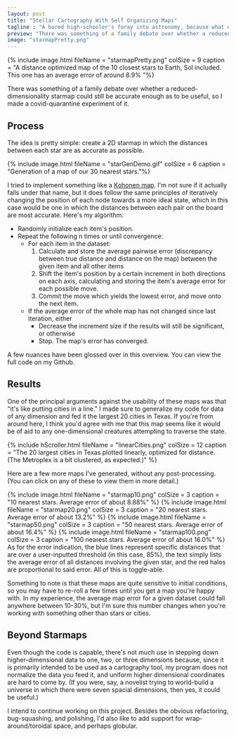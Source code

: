 ```yaml
---
layout: post
title: "Stellar Cartography With Self Organizing Maps"
tagline : "A bored high-schooler's foray into astronomy, because what else am I supposed to do during quarantine?"
preview: "There was something of a family debate over whether a reduced-dimensionality starmap could still be accurate enough as to be useful, so I made a covid-quarantine experiment of it."
image: "starmapPretty.png"
---
```


{% include image.html fileName = "starmapPretty.png" colSize = 9 caption = "A distance optimized map of the 10 closest stars to Earth, Sol included. This one has an average error of around 8.9% "%}

There was something of a family debate over whether a reduced-dimensionality starmap could still be accurate enough as to be useful, so I made a covid-quarantine experiment of it. 


## Process
The idea is pretty simple: create a 2D starmap in which the distances between each star are as accurate as possible.

{% include image.html fileName = "starGenDemo.gif" colSize = 6 caption = "Generation of a map of our 30 nearest stars."%}


I tried to implement something like a [Kohonen map](https://en.wikipedia.org/wiki/Self-organizing_map). I'm not sure if it actually falls under that name, but it does follow the same principles of iteratively changing the position of each node towards a more ideal state, which in this case would be one in which the distances between each pair on the board are most accurate. Here's my algorithm:

- Randomly initialize each item's position.
- Repeat the following n times or until convergence:
	- For each item in the dataset:
		1. Calculate and store the average pairwise error (discrepancy between true distance and distance on the map) between the given item and all other items
		2. Shift the item's position by a certain increment in both directions on each axis, calculating and storing the item's average error for each possible move. 
		3. Commit the move which yields the lowest error, and move onto the next item.
	- If the average error of the whole map has not changed since last iteration, either
		- Decrease the increment size if the results will still be significant, or otherwise
		- Stop. The map's error has converged.

A few nuances have been glossed over in this overview. You can view the full code on my Github.

## Results

One of the principal arguments against the usability of these maps was that "it's like putting cities in a line." I made sure to generalize my code for data of any dimension and fed it the largest 20 cities in Texas. If you're from around here, I think you'd agree with me that this map seems like it would be of aid to any one-dimensional creatures attempting to traverse the state.

{% include hScroller.html fileName = "linearCities.png" colSize = 12 caption = "The 20 largest cities in Texas plotted linearly, optimized for distance. (The Metroplex is a bit clustered, as expected.)" %}

Here are a few more maps I've generated, without any post-processing. (You can click on any of these to view them in more detail.) 
<div class = "row">
{% include image.html fileName = "starmap10.png" colSize = 3 caption = "10 nearest stars. Average error of about 8.88%" %}
{% include image.html fileName = "starmap20.png" colSize = 3 caption = "20 nearest stars. Average error of about 13.2%" %}
{% include image.html fileName = "starmap50.png" colSize = 3 caption = "50 nearest stars. Average error of about 16.4%" %}
{% include image.html fileName = "starmap100.png" colSize = 3 caption = "100 nearest stars. Average error of about 16.0%" %}
</div>
As for the error indication, the blue lines represent specific distances that are over a user-inputted threshold (in this case, 85%), the text simply lists the average error of all distances involving the given star, and the red halos are proportional to said error. All of this is toggle-able.

Something to note is that these maps are quite sensitive to initial conditions, so you may have to re-roll a few times until you get a map you're happy with. In my experience, the average map error for a given dataset could fall anywhere between 10-30%, but I'm sure this number changes when you're working with something other than stars or cities. 

## Beyond Starmaps

Even though the code is capable, there's not much use in stepping down higher-dimensional data to one, two, or three dimensions because, since it is primarily intended to be used as a cartography tool, my program does not normalize the data you feed it, and uniform higher dimensional coordinates are hard to come by. (If you were, say, a novelist trying to world-build a universe in which there were seven spacial dimensions, then yes, it could be useful.) 

I intend to continue working on this project. Besides the obvious refactoring, bug-squashing, and polishing, I'd also like to add support for wrap-around/toroidal space, and perhaps globular.